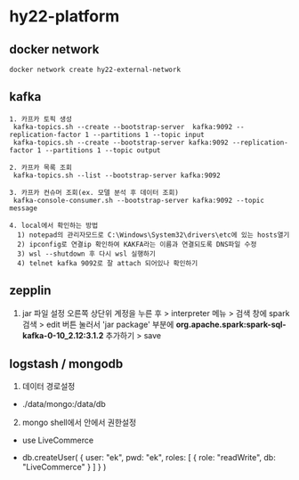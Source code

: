 # hy22-platform
   
## docker network
```
docker network create hy22-external-network
```
## kafka
```
1. 카프카 토픽 생성  
 kafka-topics.sh --create --bootstrap-server  kafka:9092 --replication-factor 1 --partitions 1 --topic input  
 kafka-topics.sh --create --bootstrap-server kafka:9092 --replication-factor 1 --partitions 1 --topic output  

2. 카프카 목록 조회  
 kafka-topics.sh --list --bootstrap-server kafka:9092

3. 카프카 컨슈머 조회(ex. 모델 분석 후 데이터 조회)  
 kafka-console-consumer.sh --bootstrap-server kafka:9092 --topic message

4. local에서 확인하는 방법  
  1) notepad의 관리자모드로 C:\Windows\System32\drivers\etc에 있는 hosts열기
  2) ipconfig로 연결ip 확인하여 KAKFA라는 이름과 연결되도록 DNS파일 수정
  3) wsl --shutdown 후 다시 wsl 실행하기
  4) telnet kafka 9092로 잘 attach 되어있나 확인하기
```

## zepplin
1. jar 파일 설정
오른쪽 상단위 계정을 누른 후 > interpreter 메뉴 > 검색 창에 spark 검색 >
edit 버튼 눌러서 'jar package' 부분에 **org.apache.spark:spark-sql-kafka-0-10_2.12:3.1.2** 추가하기 > save 

## logstash / mongodb
1. 데이터 경로설정
- ./data/mongo:/data/db

2. mongo shell에서 안에서 권한설정
- use LiveCommerce

- db.createUser(
  {
    user: "ek",
    pwd: "ek",
    roles: [ { role: "readWrite", db: "LiveCommerce" } ]
  }
)

